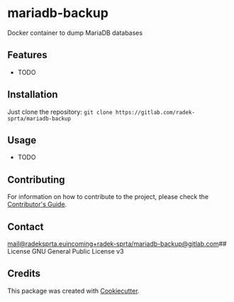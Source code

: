 # mariadb-backup

Docker container to dump MariaDB databases

## Features
- TODO

## Installation
Just clone the repository:
`git clone https://gitlab.com/radek-sprta/mariadb-backup`

## Usage
- TODO

## Contributing
For information on how to contribute to the project, please check the [Contributor's Guide][contributing].

## Contact
[mail@radeksprta.eu](mailto:mail@radeksprta.eu)[incoming+radek-sprta/mariadb-backup@gitlab.com](incoming+radek-sprta/mariadb-backup@gitlab.com)## License
GNU General Public License v3

## Credits
This package was created with [Cookiecutter][cookiecutter].

[contributing]: https://gitlab.com/radek-sprta/mariadb-backup/blob/master/CONTRIBUTING.md
[cookiecutter]: https://github.com/audreyr/cookiecutter
